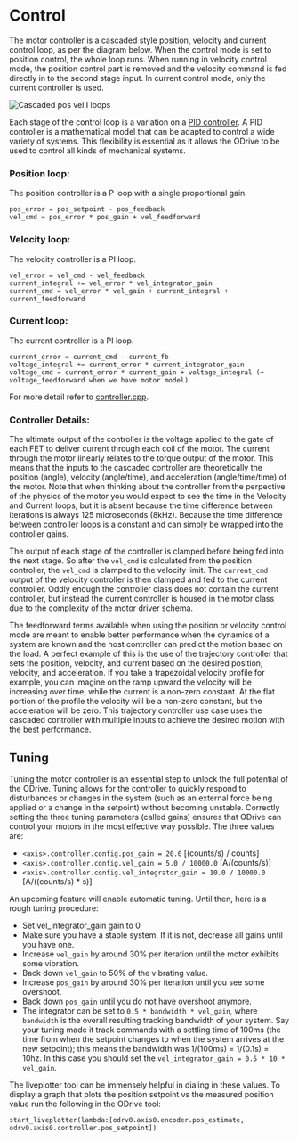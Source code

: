 # Control

The motor controller is a cascaded style position, velocity and current control loop, as per the diagram below. When the control mode is set to position control, the whole loop runs. When running in velocity control mode, the position control part is removed and the velocity command is fed directly in to the second stage input. In current control mode, only the current controller is used.

![Cascaded pos vel I loops](https://github.com/madcowswe/ODrive/blob/master/docs/controller_with_ff.png?raw=true)

Each stage of the control loop is a variation on a [PID controller](https://en.wikipedia.org/wiki/PID_controller). A PID controller is a mathematical model that can be adapted to control a wide variety of systems. This flexibility is essential as it allows the ODrive to be used to control all kinds of mechanical systems.

### Position loop:
The position controller is a P loop with a single proportional gain.
```text
pos_error = pos_setpoint - pos_feedback
vel_cmd = pos_error * pos_gain + vel_feedforward
```

### Velocity loop:
The velocity controller is a PI loop.
```text
vel_error = vel_cmd - vel_feedback
current_integral += vel_error * vel_integrator_gain
current_cmd = vel_error * vel_gain + current_integral + current_feedforward
```

### Current loop:
The current controller is a PI loop.
```text
current_error = current_cmd - current_fb
voltage_integral += current_error * current_integrator_gain
voltage_cmd = current_error * current_gain + voltage_integral (+ voltage_feedforward when we have motor model)
```

For more detail refer to [controller.cpp](https://github.com/madcowswe/ODrive/blob/master/Firmware/MotorControl/controller.cpp#L86).

### Controller Details:
The ultimate output of the controller is the voltage applied to the gate of each FET to deliver current through each coil of the motor. The current through the motor linearly relates to the torque output of the motor. This means that the inputs to the cascaded controller are theoretically the position (angle), velocity (angle/time), and acceleration (angle/time/time) of the motor. Note that when thinking about the controller from the perpective of the physics of the motor you would expect to see the time in the Velocity and Current loops, but it is absent because the time difference between iterations is always 125 microseconds (8kHz). Because the time difference between controller loops is a constant and can simply be wrapped into the controller gains. 

The output of each stage of the controller is clamped before being fed into the next stage. So after the `vel_cmd` is calculated from the position controller, the `vel_cmd` is clamped to the velocity limit. The `current_cmd` output of the velocity controller is then clamped and fed to the current controller. Oddly enough the controller class does not contain the current controller, but instead the current controller is housed in the motor class due to the complexity of the motor driver schema.

The feedforward terms available when using the position or velocity control mode are meant to enable better performance when the dynamics of a system are known and the host controller can predict the motion based on the load. A perfect example of this is the use of the trajectory controller that sets the position, velocity, and current based on the desired position, velocity, and acceleration. If you take a trapezoidal velocity profile for example, you can imagine on the ramp upward the velocity will be increasing over time, while the current is a non-zero constant. At the flat portion of the profile the velocity will be a non-zero constant, but the acceleration will be zero. This trajectory controller use case uses the cascaded controller with multiple inputs to achieve the desired motion with the best performance.  

## Tuning
Tuning the motor controller is an essential step to unlock the full potential of the ODrive. Tuning allows for the controller to quickly respond to disturbances or changes in the system (such as an external force being applied or a change in the setpoint) without becoming unstable. Correctly setting the three tuning parameters (called gains) ensures that ODrive can control your motors in the most effective way possible. The three values are:
* `<axis>.controller.config.pos_gain = 20.0` [(counts/s) / counts]
* `<axis>.controller.config.vel_gain = 5.0 / 10000.0` [A/(counts/s)]
* `<axis>.controller.config.vel_integrator_gain = 10.0 / 10000.0` [A/((counts/s) * s)]

An upcoming feature will enable automatic tuning. Until then, here is a rough tuning procedure:
* Set vel_integrator_gain gain to 0
* Make sure you have a stable system. If it is not, decrease all gains until you have one.
* Increase `vel_gain` by around 30% per iteration until the motor exhibits some vibration.
* Back down `vel_gain` to 50% of the vibrating value.
* Increase `pos_gain` by around 30% per iteration until you see some overshoot.
* Back down `pos_gain` until you do not have overshoot anymore.
* The integrator can be set to `0.5 * bandwidth * vel_gain`, where `bandwidth` is the overall resulting tracking bandwidth of your system. Say your tuning made it track commands with a settling time of 100ms (the time from when the setpoint changes to when the system arrives at the new setpoint); this means the bandwidth was 1/(100ms) = 1/(0.1s) = 10hz. In this case you should set the `vel_integrator_gain = 0.5 * 10 * vel_gain`.

The liveplotter tool can be immensely helpful in dialing in these values. To display a graph that plots the position setpoint vs the measured position value run the following in the ODrive tool:

`start_liveplotter(lambda:[odrv0.axis0.encoder.pos_estimate, odrv0.axis0.controller.pos_setpoint])` 
